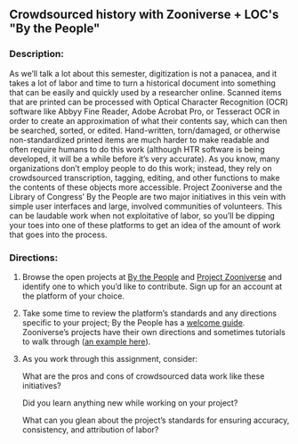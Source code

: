## Crowdsourced history with Zooniverse + LOC's "By the People"

### Description:
As we’ll talk a lot about this semester, digitization is not a panacea, and it takes a lot of labor and time to turn a historical document into something that can be easily and quickly used by a researcher online. Scanned items that are printed can be processed with Optical Character Recognition (OCR) software like Abbyy Fine Reader, Adobe Acrobat Pro, or Tesseract OCR in order to create an approximation of what their contents say, which can then be searched, sorted, or edited. Hand-written, torn/damaged, or otherwise non-standardized printed items are much harder to make readable and often require humans to do this work (although HTR software is being developed, it will be a while before it’s very accurate). As you know, many organizations don’t employ people to do this work; instead, they rely on crowdsourced transcription, tagging, editing, and other functions to make the contents of these objects more accessible. Project Zooniverse and the Library of Congress’ By the People are two major initiatives in this vein with simple user interfaces and large, involved communities of volunteers. This can be laudable work when not exploitative of labor, so you’ll be dipping your toes into one of these platforms to get an idea of the amount of work that goes into the process.

### Directions:
1. Browse the open projects at [By the People](https://crowd.loc.gov/) and [Project Zooniverse](https://www.zooniverse.org/projects?discipline=history&page=1&status=live) and identify one to which you’d like to contribute. Sign up for an account at the platform of your choice.
2. Take some time to review the platform’s standards and any directions specific to your project; By the People has a [welcome guide](https://crowd.loc.gov/help-center/welcome-guide/). Zooniverse’s projects have their own directions and sometimes tutorials to walk through ([an example here](https://www.zooniverse.org/projects/gmecagni/boston-phoenix-1974/classify)).
3. As you work through this assignment, consider:

    What are the pros and cons of crowdsourced data work like these initiatives? 

    Did you learn anything new while working on your project? 

    What can you glean about the project’s standards for ensuring accuracy, consistency, and attribution of labor?


